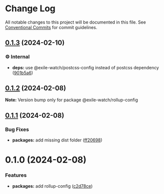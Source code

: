 # Change Log

All notable changes to this project will be documented in this file.
See [Conventional Commits](https://conventionalcommits.org) for commit guidelines.

## [0.1.3](https://github.com/exile-watch/nucleus/compare/@exile-watch/rollup-config@0.1.2...@exile-watch/rollup-config@0.1.3) (2024-02-10)


### ⚙️ Internal

* **deps:** use @exile-watch/postcss-config instead of postcss dependency ([901b5a6](https://github.com/exile-watch/nucleus/commit/901b5a664c0b5c286dee535f6e4bb91c5e25946a))



## [0.1.2](https://github.com/exile-watch/nucleus/compare/@exile-watch/rollup-config@0.1.1...@exile-watch/rollup-config@0.1.2) (2024-02-08)

**Note:** Version bump only for package @exile-watch/rollup-config





## [0.1.1](https://github.com/exile-watch/nucleus/compare/@exile-watch/rollup-config@0.1.0...@exile-watch/rollup-config@0.1.1) (2024-02-08)


### Bug Fixes

* **packages:** add missing dist folder ([ff20698](https://github.com/exile-watch/nucleus/commit/ff206984b18a24c271eeb5fd2bb476c538c3ea58))





# 0.1.0 (2024-02-08)


### Features

* **packages:** add rollup-config ([c2d78ce](https://github.com/exile-watch/nucleus/commit/c2d78ce74710cfa28ed15a2d1800ffa1c8f07a37))
